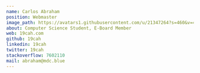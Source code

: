 ```yaml
---
name: Carlos Abraham
position: Webmaster
image_path: https://avatars1.githubusercontent.com/u/21347264?s=460&v=4
about: Computer Science Student, E-Board Member
web: 19cah.com
github: 19cah
linkedin: 19cah
twitter: 19cah
stackoverflow: 7602110
mail: abraham@mdc.blue
---
```

